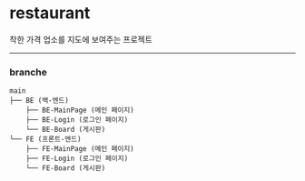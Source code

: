 # restaurant

착한 가격 업소를 지도에 보여주는 프로젝트

___

### branche

```
main
├── BE (백-엔드)
    ├── BE-MainPage (메인 페이지)
    ├── BE-Login (로그인 페이지)
    └── BE-Board (게시판)
└── FE (프론트-엔드)
    ├── FE-MainPage (메인 페이지)
    ├── FE-Login (로그인 페이지)
    └── FE-Board (게시판)
